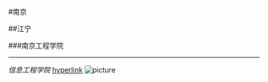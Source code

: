 #南京

##江宁

###南京工程学院

***
*信息工程学院*
[hyperlink](www.njit.edu.cn)
![picture](http://i4.tietuku.com/296299109e03a618.png)
